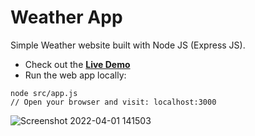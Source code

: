 # Weather App

Simple Weather website built with Node JS (Express JS).

* Check out the **[Live Demo]()**
* Run the web app locally:
```
node src/app.js
// Open your browser and visit: localhost:3000
```
![Screenshot 2022-04-01 141503](https://user-images.githubusercontent.com/90919727/161229346-709029be-30e9-421f-a06f-3cef76cfd466.png)
